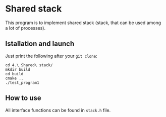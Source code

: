 # Shared stack

This program is to implement shared stack (stack, that can be used among a lot of processes).

## Istallation and launch

Just print the following after your `git clone`:

```
cd 4.\ Shared\ stack/
mkdir build
cd build
cmake ..
./test_program1
```

## How to use

All interface functions can be found in `stack.h` file.